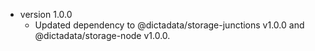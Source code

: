 * version 1.0.0
  * Updated dependency to @dictadata/storage-junctions v1.0.0 and @dictadata/storage-node v1.0.0.
  